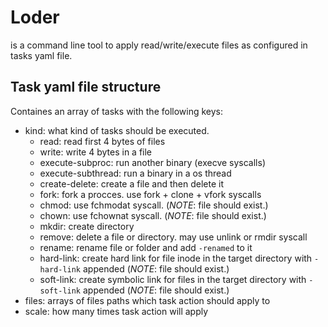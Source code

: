 # Loder
is a command line tool to apply read/write/execute files as configured in tasks yaml file.

## Task yaml file structure

Containes an array of tasks with the following keys:

- kind: what kind of tasks should be executed.
  - read: read first 4 bytes of files
  - write: write 4 bytes in a file
  - execute-subproc: run another binary (execve syscalls)
  - execute-subthread: run a binary in a os thread
  - create-delete: create a file and then delete it
  - fork: fork a procces. use fork + clone + vfork syscalls
  - chmod: use fchmodat syscall. (*NOTE*: file should exist.)
  - chown: use fchownat syscall. (*NOTE*: file should exist.)
  - mkdir: create directory
  - remove: delete a file or directory. may use unlink or rmdir syscall
  - rename: rename file or folder and add `-renamed` to it
  - hard-link: create hard link for file inode in the target directory with `-hard-link` appended (*NOTE*: file should exist.)
  - soft-link: create symbolic link for files in the target directory with `-soft-link` appended (*NOTE*: file should exist.)
- files: arrays of files paths which task action should apply to
- scale: how many times task action will apply